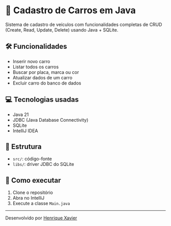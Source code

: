 # 🚗 Cadastro de Carros em Java

Sistema de cadastro de veículos com funcionalidades completas de CRUD (Create, Read, Update, Delete) usando Java + SQLite.

## 🛠 Funcionalidades

- Inserir novo carro
- Listar todos os carros
- Buscar por placa, marca ou cor
- Atualizar dados de um carro
- Excluir carro do banco de dados

## 💻 Tecnologias usadas

- Java 21
- JDBC (Java Database Connectivity)
- SQLite
- IntelliJ IDEA

## 📁 Estrutura

- `src/`: código-fonte
- `libs/`: driver JDBC do SQLite

## 🏃 Como executar

1. Clone o repositório
2. Abra no IntelliJ
3. Execute a classe `Main.java`

---

Desenvolvido por [Henrique Xavier](https://github.com/henxxavier)
